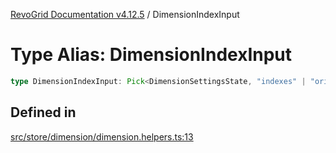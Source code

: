 [RevoGrid Documentation v4.12.5](README.md) / DimensionIndexInput

# Type Alias: DimensionIndexInput

```ts
type DimensionIndexInput: Pick<DimensionSettingsState, "indexes" | "originItemSize" | "indexToItem">;
```

## Defined in

[src/store/dimension/dimension.helpers.ts:13](https://github.com/revolist/revogrid/blob/c0c7fff7e44e26499aba20df7b49da7b6c71eb68/src/store/dimension/dimension.helpers.ts#L13)
